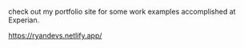 check out my portfolio site for some work examples accomplished at Experian.

https://ryandevs.netlify.app/
